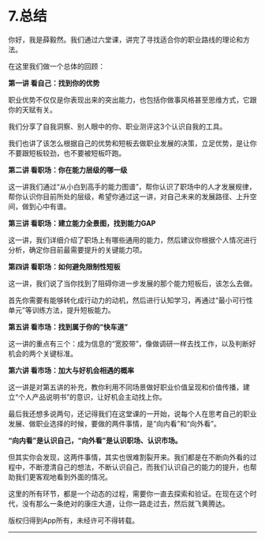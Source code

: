 # 7.总结

你好，我是薛毅然。我们通过六堂课，讲完了寻找适合你的职业路线的理论和方法。

在这里我们做一个总体的回顾：

 **第一讲 看自己：找到你的优势**

职业优势不仅仅是你表现出来的突出能力，也包括你做事风格甚至思维方式，它跟你的天赋有关。

我们分享了自我洞察、别人眼中的你、职业测评这3个认识自我的工具。

我们也讲了该怎么根据自己的优势和短板去做职业发展的决策，立足优势，是让你不要跟短板较劲，也不要被短板吓跑。

 **第二讲 看职场：你在能力层级的哪一级**

这一讲我们通过“从小白到高手的能力图谱”，帮你认识了职场中的人才发展规律，帮你认识你目前所处的层级，希望你通过这一讲，对自己未来的发展路径、上升空间，做到心中有谱。

 **第三讲 看职场：建立能力全景图，找到能力GAP**

这一讲，我们详细介绍了职场上有哪些通用的能力，然后建议你根据个人情况进行分析，确定你目前最需要提升的关键能力项。

 **第四讲 看职场：如何避免限制性短板**

这一讲，我们说了当你找到了阻碍你进一步发展的那个能力短板后，该怎么去做。

首先你需要有能够转化成行动力的动机，然后进行认知学习，再通过“最小可行性单元”等训练方法，提升短板能力。

 **第五讲 看市场：找到属于你的“快车道”**

这一讲的重点有三个：成为信息的“宽胶带”，像做调研一样去找工作，以及判断好机会的两个关键标准。

 **第六讲 看市场：加大与好机会相遇的概率**

这一讲是对第五讲的补充，教你利用不同场景做好职业价值呈现和价值传播，建立“个人产品说明书”的意识，让好机会主动找上你。

最后我还想多说两句，还记得我们在这堂课的一开始，说每个人在思考自己的职业发展、做职业选择的时候，要做的两件事情，是“向内看”和“向外看”。

 **“向内看”是认识自己，“向外看”是认识职场、认识市场。**

但其实你会发现，这两件事情，其实也很难割裂开来。我们都是在不断向外看的过程中，不断澄清自己的想法，不断认识自己，而我们认识自己的能力的提升，也帮助我们更客观地看到外面的情况。

这里的所有环节，都是一个动态的过程，需要你一直去探索和验证。在现在这个时代，没有那么一条绝对的康庄大道，让你一路走过去，然后就飞黄腾达。

版权归得到App所有，未经许可不得转载。

---
